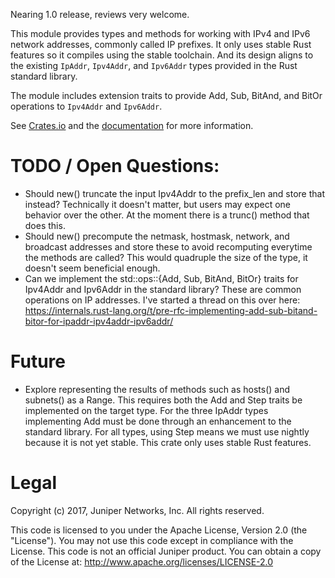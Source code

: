 Nearing 1.0 release, reviews very welcome.

This module provides types and methods for working with IPv4 and IPv6 network addresses, commonly called IP prefixes. It only uses stable Rust features so it compiles using the stable toolchain. And its design aligns to the existing `IpAddr`, `Ipv4Addr`, and `Ipv6Addr` types provided in the Rust standard library.

The module includes extension traits to provide Add, Sub, BitAnd, and BitOr operations to `Ipv4Addr` and `Ipv6Addr`.

See [Crates.io] and the [documentation] for more information.

[Crates.io]: https://crates.io/crates/ipnet
[documentation]: https://docs.rs/ipnet/

# TODO / Open Questions:

* Should new() truncate the input Ipv4Addr to the prefix_len and store that instead? Technically it doesn't matter, but users may expect one behavior over the other. At the moment there is a trunc() method that does this.
* Should new() precompute the netmask, hostmask, network, and broadcast addresses and store these to avoid recomputing everytime the methods are called? This would quadruple the size of the type, it doesn't seem beneficial enough.
* Can we implement the std::ops::{Add, Sub, BitAnd, BitOr} traits for Ipv4Addr and Ipv6Addr in the standard library? These are common operations on IP addresses. I've started a thread on this over here: https://internals.rust-lang.org/t/pre-rfc-implementing-add-sub-bitand-bitor-for-ipaddr-ipv4addr-ipv6addr/

# Future

* Explore representing the results of methods such as hosts() and subnets() as a Range. This requires both the Add and Step traits be implemented on the target type. For the three IpAddr types implementing Add must be done through an enhancement to the standard library. For all types, using Step means we must use nightly because it is not yet stable. This crate only uses stable Rust features.

# Legal

Copyright (c) 2017, Juniper Networks, Inc. All rights reserved.

This code is licensed to you under the Apache License, Version 2.0 (the "License"). You may not use this code except in compliance with the License. This code is not an official Juniper product. You can obtain a copy of the License at: http://www.apache.org/licenses/LICENSE-2.0
